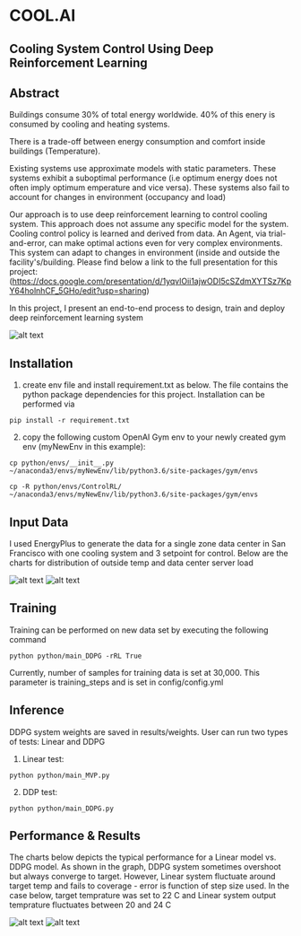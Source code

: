 
# COOL.AI
## Cooling System Control Using Deep Reinforcement Learning


## Abstract



Buildings consume 30% of total energy worldwide. 40% of this enery is consumed by cooling 
and heating systems. 

There is a trade-off between energy consumption and comfort inside buildings (Temperature). 

Existing systems use approximate models with static parameters. These systems exhibit a suboptimal performance (i.e optimum energy does not often imply optimum emperature and vice versa). These systems also fail to account for changes in environment (occupancy and load)


Our approach is to use deep reinforcement learning to control cooling system. This approach does not assume any specific model for the system. Cooling control policy is learned and derived from data. An Agent, via trial-and-error, can make optimal actions even for very complex environments. This system can adapt to changes in environment (inside and outside the facility's/building. Please find below a link to the full presentation for this project: (https://docs.google.com/presentation/d/1yqvlOii1ajwODI5cSZdmXYTSz7KpY64holnhCF_5GHo/edit?usp=sharing)

In this project, I present an end-to-end process to design, train and deploy deep reinforcement learning system 

![alt text](https://github.com/qatshana/Cool.AI/blob/master/images/End-to-End-System.png)

## Installation

1) create env file and install requirement.txt as below. The file contains the python package dependencies for this project. Installation can be performed via

```
pip install -r requirement.txt
```

2) copy the following custom OpenAI Gym env to your newly created gym env (myNewEnv in this example):

```
cp python/envs/__init__.py ~/anaconda3/envs/myNewEnv/lib/python3.6/site-packages/gym/envs

cp -R python/envs/ControlRL/ ~/anaconda3/envs/myNewEnv/lib/python3.6/site-packages/gym/envs
```

## Input Data
I used EnergyPlus to generate the data for a single zone data center in San Francisco with one cooling system and 3 setpoint for control. Below are the charts for distribution of outside temp and data center server load

![alt text](https://github.com/qatshana/Cool.AI/blob/master/images/OutsideTemp.png)
![alt text](https://github.com/qatshana/Cool.AI/blob/master/images/ITU_Load.png)

## Training

Training can be performed on new data set by executing the following command

```
python python/main_DDPG -rRL True

```

Currently, number of samples for training data is set at 30,000. This parameter is training_steps and is set in config/config.yml 


## Inference
DDPG system weights are saved in results/weights. User can run two types of tests: Linear and DDPG

1) Linear test:

```
python python/main_MVP.py
```

2) DDP test:

```
python python/main_DDPG.py
```

## Performance & Results
The charts below depicts the typical performance for a Linear model vs. DDPG model. As shown in the graph, DDPG system sometimes overshoot but always converge to target. However, Linear system fluctuate around target temp and fails to coverage - error is function of step size used. In the case below, target temprature was set to 22 C and Linear system output temprature fluctuates between 20 and 24 C

![alt text](https://github.com/qatshana/Cool.AI/blob/master/images/ddpg_overshoot.png)
![alt text](https://github.com/qatshana/Cool.AI/blob/master/images/linear_fluctuate_1.png)


